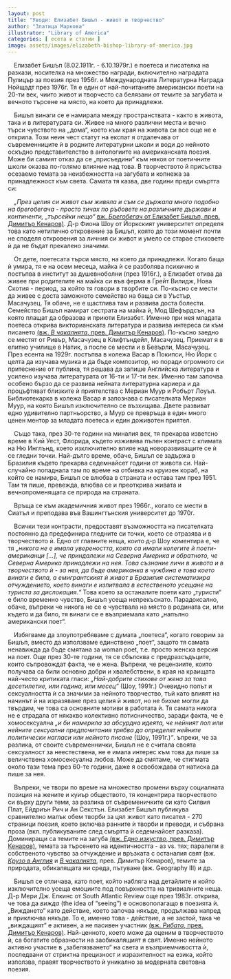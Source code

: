 ```yaml
---
layout: post
title: "Уводи: Елизабет Бишъп - живот и творчество"
author: "Златица Маркова"
illustrator: "Library of America"
categories: [ есета и статии ]
image: assets/images/elizabeth-bishop-library-of-america.jpg
---
```


&emsp;Елизабет Бишъп (8.02.1911г. - 6.10.1979г.) е поетеса и писателка на разкази, носителка на множество награди, включително наградата Пулицър за поезия през 1956г. и Международната Литературна Награда Нойщадт през 1976г. Тя е един от най-почитаните американски поети на 20-ти век, чиито живот и творчесто са белязани от темите за загубата и вечното търсене на място, на което да принадлежи. 


&emsp;Бишъп винаги се е намирала между пространствата - както в живота, така и в литературата си. Живее на много различни места и вечно търси чувството на „дома“, което към края на живота си все още не е открила. Този неин чест статут на експат я отдалечава от съвременниците ѝ в родните литературни школи и води до нейното оскъдно представителство в антологиите на американската поезия. Може би самият отказ да се „присъедини“ към някоя от поетичните школи оказва по-голямо влияние над това. В творчеството й присъства осезаемо темата за неизбежността на загубата и копнежа за принадлежност към света. Самата тя казва, две години преди смъртта си:


&emsp;<em>„През целия си живот съм живяла и съм се държала много подобно на брегобегача - просто тичах по ръбовете на различните държави и континенти, „търсейки нещо“</em> [вж. <em>Брегобегач</em> от Елизабет Бишъп, прев. Димитър Кенаров)](https://litclub.bg/library/prev/bishop/poem14.html). Д-р Фиона Шоу от Йоркският университет определя това като нетипично откровение за Бишъп, която до този момент почти не споделя откровения за личния си живот и умело се старае стиховете ѝ да не бъдат прекалено значими.


&emsp;От дете, поетесата търси място, на което да принадлежи. Когато баща ѝ умира, тя е на осем месеца, майка ѝ се разболява психично и постъпва в институт за душевноболни (през 1916г.), а Елизабет отива да живее при родителите на майка си във ферма в Грейт Вилидж, Нова Скотия - период, за който тя говори в творбите си. По-късно се мести да живее с доста заможното семейство на баща си в Уъстър, Масачузец. Тя обаче, не е щастлива там и развива доста болести. Семейство Бишъп намират сестрата на майка ѝ, Мод Шефърдсън, на която плащат да образова и приюти Елизабет. Именно при нея младата поетеса открива викторианската литература и развива интереса си към писането [(вж. <em>В чакалнята</em>, прев. Димитър Кенаров)](https://litclub.bg/library/prev/bishop/poem15.html). По-късно заедно се местят от Ривър, Масачузец в Клифтъндейл, Масачузец. Приемат я в елитно училище в Натик, а после се мести и в Бевърли, Масачузец. През есента на 1929г. постъпва в колежа Васар в Покипси, Ню Йорк с целта да изучава музика и да бъде композитор, но поради огромното си притеснение от публика, тя решава да запише Английска литература и усилено изучава литературата от 16-ти и 17-ти век. Именно там започва особено бързо да се развива нейната литературна кариера и да процъфтяват близките ѝ приятелства с Мериан Муур и Робърт Лоуъл. Библиотекарка в колежа Васар я запознава с писателката Мериан Муур, на която Бишъп изключително се възхищава. Двете развиват едно удивително партньорство, а Муур се превръща в един много ценен ментор за младата поетеса и един доживотен приятел.


&emsp;Също така, през 30-те години на миналия век, тя прекарва изветсно време в Кий Уест, Флорида, където изживява пълен контраст с климата на Ню Инглънд, което изключително влияе над новоразвиващите се ѝ се гледни точки. Най-дълго време, обаче, Бишъп се задържа в Бразилия където прекарва седемнайсет години от живота си. Най-случайно попаднала там по време на отбивка на круизен кораб, на който се намира, Бишъп се влюбва в страната и остава там през 1951. Там тя пише, превежда, влюбва се и преоткрива живата и вечнопроменящата се природа на страната.


&emsp;Връща се към академичния живот през 1966г., когато се мести в Сиатъл и преподава във Вашингтънския университет до 1970г. 


&emsp;Всички тези контрасти, предоставят възможността на писателката постоянно да предефинира гледните си точки, което се отразява и в творчеството ѝ. Едно от главните неща, които д-р Шоу коментира е, че тя <em>„никога не е имала увереността, която са имали колегите ѝ поети-американци [...], че приндалежи на Северна Америка и обратното, че Северна Америка принадлежи на нея. Това съзнание личи в живота и в творчеството ѝ - за нея, да бъде американка в чужбина е това което винаги е била, а емигрантският ѝ живот в Бразилия систематизира отчуждението, което винаги е изпитвала в естественото усещане на туриста за дислокация.“</em> Това което за останалите поети като „туристи“ е било временно чувство, Бишъп усеща непрекъснато. Парадоксално, обаче, въпреки че никога не се е чувствала на място в родината си, или където и да било, тя винаги се е възприемала като „напълно американски поет“.


&emsp;Избягваме да злоупотребяваме с думата „поетеса“, когато говорим за Бишъп, вместо да използваме единствено „поет“, защото тя самата ненавижда да бъде смятана за woman poet, т.е. просто женска версия на поет. Още през 30-те години, тя се сбълсква с предразсъдъците, които съпровождат факта, че е жена. Въпреки, че рецензиите, които получава са били основно добри и хвалебствени, в края на краищата най-често критиката гласи: <em>„Най-добрите стихове от жена за това десетилетие, или година, или месец“</em> (Шоу, 1991г.) Очевидно полът и сексуалността ѝ са значими за нейното творчество, тъй като влияят на начинът ѝ на изразяване през целия ѝ живот, но не бихме могли да твърдим, че това са основните мотиви в работата ѝ. Тя самата никога не е страдала от някакво колективно потисничество, заради факта, че е хомосексуална <em>„и би намерила за абсурдна идеята, че нейният пол или нейните сексуални предпочитания трябва да определят нейните политически нагласи или нейното писане</em> (Шоу, 1991г.)<em>“</em>. ъпреки, че за разлика, от своите съвременнички, Бишъп не е считала своята сексуалност за неестествена, не е имала интерес към това да пише за величствена хомосексуална любов. Може да смятаме, че стигмата около тази тема през 60-те години, даже я освобождава от натиска да пише за нея. 	


&emsp;Въпреки, че твори по време на множество промени върху социалната позиция на жените и куиър обществото, тя концентрира творчеството си върху други теми, за разлика от съвременичките си като Силвия Плат, Ейдриън Рич и Ан Секстън. Елизабет Бишъп публикува сравнително малък обем творби за цял живот като писател - 270 страници поезия, което включва ранните ѝ творби и преводи, и събрана проза (вкл. публикуваните след смъртта ѝ седемнайсет разказа). Доминиращи са темите на загуба [(вж. <em>Едно изкуство</em>, прев. Димитър Кенаров)](https://litclub.bg/library/prev/bishop/poem18.html), темата за търсенето на идентичността - аз vs. тях; паралели в собственото чувство за отчуждение и връзката с останалия свят (вж. [<em>Крузо в Англия</em>](https://litclub.bg/library/prev/bishop/index.html) и [<em>В чакалнята</em>](https://litclub.bg/library/prev/bishop/poem15.html), прев. Димитър Кенаров), темите за природата, обикалящата ни среда, пътуване (вж. Geography III) и др. 


&emsp;Бишъп се отличава, като поет, който набляга над детайлите и който изключително усеща емоциите под повърхността на тривиалните неща. Д-р Мери Дж. Елкинс от South Atlantic Review още през 1983г. открива, че това да <em>вижда</em> (the idea of “seeing”) e основополагащо в поезията ѝ. „Виждането“ като действие, което започва някъде, продължава напред и приключва някъде. То е, именно това - действие, а не застой, така че „виждащият“ е активен, а не пасивен участник [(вж. <em>Рибата</em>, прев. Димитър Кенаров)](https://litclub.bg/library/prev/bishop/poem7.html). Най-ценното, което може да оценим в творчеството ѝ, са богатите образности на заобикалящият я свят. Именно нейното активно участие в „забелязването“ на света и възприемчивостта ѝ, последвани от стриктна прецизност и изразителност на езика, който използва, правят творчеството ѝ уникално за модерната световна поезия.

